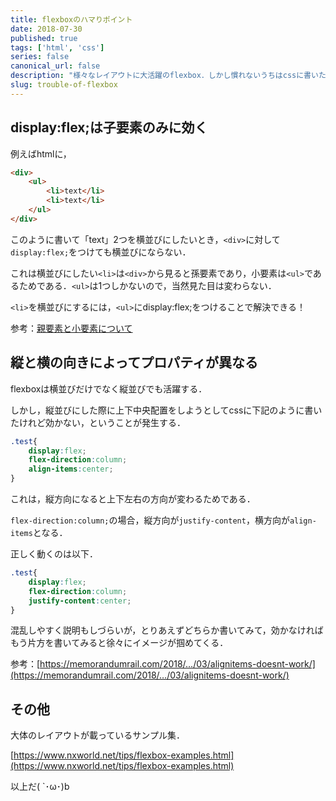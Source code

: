 ```yaml
---
title: flexboxのハマりポイント
date: 2018-07-30
published: true
tags: ['html', 'css']
series: false
canonical_url: false
description: "様々なレイアウトに大活躍のflexbox．しかし慣れないうちはcssに書いたのに効かねええええということが多々ある．そんたときに落ち着けるよう，いくつかのパターンを紹介する！"
slug: trouble-of-flexbox
---
```


## **display:flex;は子要素のみに効く**

例えばhtmlに，

```html
<div>
    <ul>
        <li>text</li>
        <li>text</li>
    </ul>
</div>
```

このように書いて「text」2つを横並びにしたいとき，`<div>`に対して`display:flex;`をつけても横並びにならない．

これは横並びにしたい`<li>`は`<div>`から見ると孫要素であり，小要素は`<ul>`であるためである．`<ul>`は1つしかないので，当然見た目は変わらない．

`<li>`を横並びにするには，`<ul>`にdisplay:flex;をつけることで解決できる！

参考：[親要素と小要素について](https://qiita.com/NoxGit/items/0fe9cbbf72db3e6b2eea)

## **縦と横の向きによってプロパティが異なる**

flexboxは横並びだけでなく縦並びでも活躍する．

しかし，縦並びにした際に上下中央配置をしようとしてcssに下記のように書いたけれど効かない，ということが発生する．

```css
.test{
    display:flex;
    flex-direction:column;
    align-items:center;
}
```

これは，縦方向になると上下左右の方向が変わるためである．

`flex-direction:column;`の場合，縦方向が`justify-content`，横方向が`align-items`となる．

正しく動くのは以下．

```css
.test{
    display:flex;
    flex-direction:column;
    justify-content:center;
}
```

混乱しやすく説明もしづらいが，とりあえずどちらか書いてみて，効かなければもう片方を書いてみると徐々にイメージが掴めてくる．

参考：[https://memorandumrail.com/2018/…/03/alignitems-doesnt-work/](https://memorandumrail.com/2018/…/03/alignitems-doesnt-work/)

## **その他**

大体のレイアウトが載っているサンプル集．

[https://www.nxworld.net/tips/flexbox-examples.html](https://www.nxworld.net/tips/flexbox-examples.html)

以上だ( `･ω･)b
